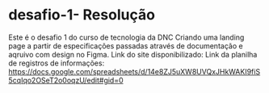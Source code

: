 # desafio-1- Resolução
Este é o desafio 1 do curso de tecnologia da DNC
Criando uma landing page a partir de especificações passadas através de documentação e aqruivo com design no Figma.
Link do site disponibilizado:
Link da planilha de registros de informações: https://docs.google.com/spreadsheets/d/14e8ZJ5uXW8UVQxJHkWAKI9fiS5cqIqo2OSeT2o0oqzU/edit#gid=0
